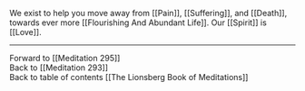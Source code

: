 We exist to help you move away from [[Pain]], [[Suffering]], and [[Death]], towards ever more [[Flourishing And Abundant Life]]. Our [[Spirit]] is [[Love]]. 

___

Forward to [[Meditation 295]]  
Back to [[Meditation 293]]  
Back to table of contents [[The Lionsberg Book of Meditations]]  